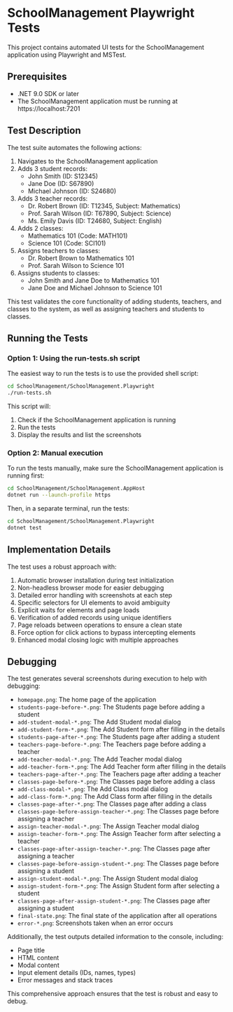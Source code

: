 # SchoolManagement Playwright Tests

This project contains automated UI tests for the SchoolManagement application using Playwright and MSTest.

## Prerequisites

- .NET 9.0 SDK or later
- The SchoolManagement application must be running at https://localhost:7201

## Test Description

The test suite automates the following actions:

1. Navigates to the SchoolManagement application
2. Adds 3 student records:
   - John Smith (ID: S12345)
   - Jane Doe (ID: S67890)
   - Michael Johnson (ID: S24680)
3. Adds 3 teacher records:
   - Dr. Robert Brown (ID: T12345, Subject: Mathematics)
   - Prof. Sarah Wilson (ID: T67890, Subject: Science)
   - Ms. Emily Davis (ID: T24680, Subject: English)
4. Adds 2 classes:
   - Mathematics 101 (Code: MATH101)
   - Science 101 (Code: SCI101)
5. Assigns teachers to classes:
   - Dr. Robert Brown to Mathematics 101
   - Prof. Sarah Wilson to Science 101
6. Assigns students to classes:
   - John Smith and Jane Doe to Mathematics 101
   - Jane Doe and Michael Johnson to Science 101

This test validates the core functionality of adding students, teachers, and classes to the system, as well as assigning teachers and students to classes.

## Running the Tests

### Option 1: Using the run-tests.sh script

The easiest way to run the tests is to use the provided shell script:

```bash
cd SchoolManagement/SchoolManagement.Playwright
./run-tests.sh
```

This script will:
1. Check if the SchoolManagement application is running
2. Run the tests
3. Display the results and list the screenshots

### Option 2: Manual execution

To run the tests manually, make sure the SchoolManagement application is running first:

```bash
cd SchoolManagement/SchoolManagement.AppHost
dotnet run --launch-profile https
```

Then, in a separate terminal, run the tests:

```bash
cd SchoolManagement/SchoolManagement.Playwright
dotnet test
```

## Implementation Details

The test uses a robust approach with:

1. Automatic browser installation during test initialization
2. Non-headless browser mode for easier debugging
3. Detailed error handling with screenshots at each step
4. Specific selectors for UI elements to avoid ambiguity
5. Explicit waits for elements and page loads
6. Verification of added records using unique identifiers
7. Page reloads between operations to ensure a clean state
8. Force option for click actions to bypass intercepting elements
9. Enhanced modal closing logic with multiple approaches

## Debugging

The test generates several screenshots during execution to help with debugging:

- `homepage.png`: The home page of the application
- `students-page-before-*.png`: The Students page before adding a student
- `add-student-modal-*.png`: The Add Student modal dialog
- `add-student-form-*.png`: The Add Student form after filling in the details
- `students-page-after-*.png`: The Students page after adding a student
- `teachers-page-before-*.png`: The Teachers page before adding a teacher
- `add-teacher-modal-*.png`: The Add Teacher modal dialog
- `add-teacher-form-*.png`: The Add Teacher form after filling in the details
- `teachers-page-after-*.png`: The Teachers page after adding a teacher
- `classes-page-before-*.png`: The Classes page before adding a class
- `add-class-modal-*.png`: The Add Class modal dialog
- `add-class-form-*.png`: The Add Class form after filling in the details
- `classes-page-after-*.png`: The Classes page after adding a class
- `classes-page-before-assign-teacher-*.png`: The Classes page before assigning a teacher
- `assign-teacher-modal-*.png`: The Assign Teacher modal dialog
- `assign-teacher-form-*.png`: The Assign Teacher form after selecting a teacher
- `classes-page-after-assign-teacher-*.png`: The Classes page after assigning a teacher
- `classes-page-before-assign-student-*.png`: The Classes page before assigning a student
- `assign-student-modal-*.png`: The Assign Student modal dialog
- `assign-student-form-*.png`: The Assign Student form after selecting a student
- `classes-page-after-assign-student-*.png`: The Classes page after assigning a student
- `final-state.png`: The final state of the application after all operations
- `error-*.png`: Screenshots taken when an error occurs

Additionally, the test outputs detailed information to the console, including:
- Page title
- HTML content
- Modal content
- Input element details (IDs, names, types)
- Error messages and stack traces

This comprehensive approach ensures that the test is robust and easy to debug.
